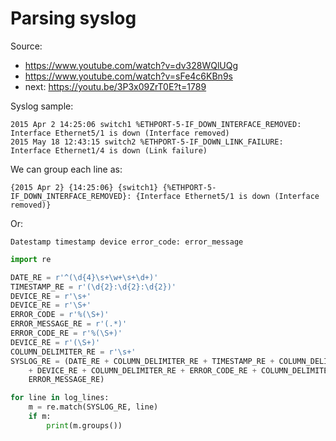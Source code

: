 # Parsing syslog

Source: 
- https://www.youtube.com/watch?v=dv328WQlUQg
- https://www.youtube.com/watch?v=sFe4c6KBn9s
- next: https://youtu.be/3P3x09ZrT0E?t=1789

Syslog sample:

```
2015 Apr 2 14:25:06 switch1 %ETHPORT-5-IF_DOWN_INTERFACE_REMOVED: Interface Ethernet5/1 is down (Interface removed)
2015 May 18 12:43:15 switch2 %ETHPORT-5-IF_DOWN_LINK_FAILURE: Interface Ethernet1/4 is down (Link failure)
```

We can group each line as:

```
{2015 Apr 2} {14:25:06} {switch1} {%ETHPORT-5-IF_DOWN_INTERFACE_REMOVED}: {Interface Ethernet5/1 is down (Interface removed)}
```

Or:

```
Datestamp timestamp device error_code: error_message
```

```python
import re

DATE_RE = r'^(\d{4}\s+\w+\s+\d+)'
TIMESTAMP_RE = r'(\d{2}:\d{2}:\d{2})'
DEVICE_RE = r'\s+'
DEVICE_RE = r'\S+'
ERROR_CODE = r'%(\S+)'
ERROR_MESSAGE_RE = r'(.*)'
ERROR_CODE_RE = r'%(\S+)'
DEVICE_RE = r'(\S+)'
COLUMN_DELIMITER_RE = r'\s+'
SYSLOG_RE = (DATE_RE + COLUMN_DELIMITER_RE + TIMESTAMP_RE + COLUMN_DELIMITER_RE \
    + DEVICE_RE + COLUMN_DELIMITER_RE + ERROR_CODE_RE + COLUMN_DELIMITER_RE + \
    ERROR_MESSAGE_RE)

for line in log_lines:
    m = re.match(SYSLOG_RE, line)
    if m:
        print(m.groups())
```
